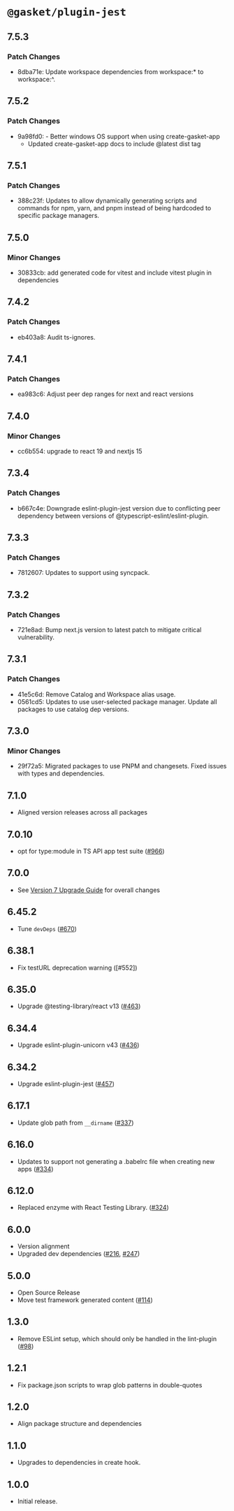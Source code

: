 # `@gasket/plugin-jest`

## 7.5.3

### Patch Changes

- 8dba71e: Update workspace dependencies from workspace:\* to workspace:^.

## 7.5.2

### Patch Changes

- 9a98fd0: - Better windows OS support when using create-gasket-app
  - Updated create-gasket-app docs to include @latest dist tag

## 7.5.1

### Patch Changes

- 388c23f: Updates to allow dynamically generating scripts and commands for npm, yarn, and pnpm instead of being hardcoded to specific package managers.

## 7.5.0

### Minor Changes

- 30833cb: add generated code for vitest and include vitest plugin in dependencies

## 7.4.2

### Patch Changes

- eb403a8: Audit ts-ignores.

## 7.4.1

### Patch Changes

- ea983c6: Adjust peer dep ranges for next and react versions

## 7.4.0

### Minor Changes

- cc6b554: upgrade to react 19 and nextjs 15

## 7.3.4

### Patch Changes

- b667c4e: Downgrade eslint-plugin-jest version due to conflicting peer dependency between versions of @typescript-eslint/eslint-plugin.

## 7.3.3

### Patch Changes

- 7812607: Updates to support using syncpack.

## 7.3.2

### Patch Changes

- 721e8ad: Bump next.js version to latest patch to mitigate critical vulnerability.

## 7.3.1

### Patch Changes

- 41e5c6d: Remove Catalog and Workspace alias usage.
- 0561cd5: Updates to use user-selected package manager. Update all packages to use catalog dep versions.

## 7.3.0

### Minor Changes

- 29f72a5: Migrated packages to use PNPM and changesets. Fixed issues with types and dependencies.

## 7.1.0

- Aligned version releases across all packages

## 7.0.10

- opt for type:module in TS API app test suite ([#966])

## 7.0.0

- See [Version 7 Upgrade Guide] for overall changes

## 6.45.2

- Tune `devDeps` ([#670])

## 6.38.1

- Fix testURL deprecation warning ([#552])

## 6.35.0

- Upgrade @testing-library/react v13 ([#463])

## 6.34.4

- Upgrade eslint-plugin-unicorn v43 ([#436])

## 6.34.2

- Upgrade eslint-plugin-jest ([#457])

## 6.17.1

- Update glob path from `__dirname` ([#337])

## 6.16.0

- Updates to support not generating a .babelrc file when creating new apps ([#334])

## 6.12.0

- Replaced enzyme with React Testing Library. ([#324])

## 6.0.0

- Version alignment
- Upgraded dev dependencies ([#216], [#247])

## 5.0.0

- Open Source Release
- Move test framework generated content ([#114])

## 1.3.0

- Remove ESLint setup, which should only be handled in the lint-plugin ([#98])

## 1.2.1

- Fix package.json scripts to wrap glob patterns in double-quotes

## 1.2.0

- Align package structure and dependencies

## 1.1.0

- Upgrades to dependencies in create hook.

## 1.0.0

- Initial release.

[Version 7 Upgrade Guide]: /docs/upgrade-to-7.md
[#98]: https://github.com/godaddy/gasket/pull/98
[#114]: https://github.com/godaddy/gasket/pull/114
[#216]: https://github.com/godaddy/gasket/pull/216
[#247]: https://github.com/godaddy/gasket/pull/247
[#324]: https://github.com/godaddy/gasket/pull/324
[#334]: https://github.com/godaddy/gasket/pull/334
[#337]: https://github.com/godaddy/gasket/pull/337
[#436]: https://github.com/godaddy/gasket/pull/436
[#457]: https://github.com/godaddy/gasket/pull/457
[#463]: https://github.com/godaddy/gasket/pull/463
[#670]: https://github.com/godaddy/gasket/pull/670
[#966]: https://github.com/godaddy/gasket/pull/966
